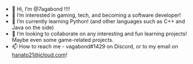 - 👋 Hi, I’m @7agabond !!!!
- 👀 I’m interested in gaming, tech, and becoming a software developer!
- 🌱 I’m currently learning Python! (and other languages such as C++ and Java on the side)
- 💞️ I’m looking to collaborate on any interesting and fun learning projects! Maybe even some game-related projects.
- 📫 How to reach me - vagabond#1429 on Discord, or to my email on hanato21@icloud.com!

<!---
7agabond/7agabond is a ✨ special ✨ repository because its `README.md` (this file) appears on your GitHub profile.
You can click the Preview link to take a look at your changes.
--->
